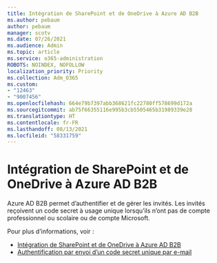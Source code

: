 ```yaml
---
title: Intégration de SharePoint et de OneDrive à Azure AD B2B
ms.author: pebaum
author: pebaum
manager: scotv
ms.date: 07/26/2021
ms.audience: Admin
ms.topic: article
ms.service: o365-administration
ROBOTS: NOINDEX, NOFOLLOW
localization_priority: Priority
ms.collection: Adm_O365
ms.custom:
- "12463"
- "9007456"
ms.openlocfilehash: 664e79b7397abb368621fc22780ff578699d172a
ms.sourcegitcommit: ab75f66355116e995b3cb5505465b31989339e28
ms.translationtype: HT
ms.contentlocale: fr-FR
ms.lasthandoff: 08/13/2021
ms.locfileid: "58331759"
---
```

# <a name="sharepoint-and-onedrive-integration-with-azure-ad-b2b"></a>Intégration de SharePoint et de OneDrive à Azure AD B2B

Azure AD B2B permet d’authentifier et de gérer les invités. Les invités reçoivent un code secret à usage unique lorsqu’ils n’ont pas de compte professionnel ou scolaire ou de compte Microsoft.

Pour plus d’informations, voir : 

- [Intégration de SharePoint et de OneDrive à Azure AD B2B](https://docs.microsoft.com/sharepoint/sharepoint-azureb2b-integration)
- [Authentification par envoi d’un code secret unique par e-mail](https://docs.microsoft.com/azure/active-directory/external-identities/one-time-passcode)


